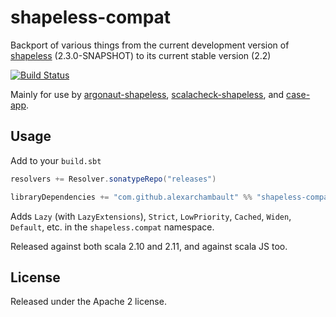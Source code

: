 # shapeless-compat

Backport of various things from the current development version of [shapeless](https://github.com/milessabin/shapeless) (2.3.0-SNAPSHOT) to its current stable version (2.2)

[![Build Status](https://travis-ci.org/alexarchambault/shapeless-compat.svg)](https://travis-ci.org/alexarchambault/shapeless-compat)

Mainly for use by [argonaut-shapeless](https://github.com/alexarchambault/argonaut-shapeless), [scalacheck-shapeless](https://github.com/alexarchambault/scalacheck-shapeless), and [case-app](https://github.com/alexarchambault/case-app).

## Usage

Add to your `build.sbt`
```scala
resolvers += Resolver.sonatypeRepo("releases")

libraryDependencies += "com.github.alexarchambault" %% "shapeless-compat" % "1.0.0-M1"
```

Adds `Lazy` (with `LazyExtensions`), `Strict`, `LowPriority`, `Cached`, `Widen`, `Default`, etc. in the `shapeless.compat` namespace.

Released against both scala 2.10 and 2.11, and against scala JS too.

## License

Released under the Apache 2 license.
